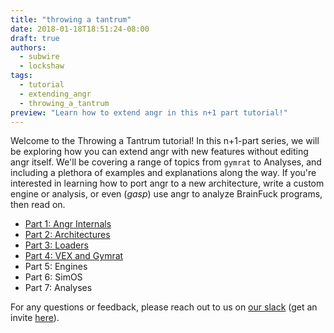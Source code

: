 ```yaml
---
title: "throwing a tantrum"
date: 2018-01-18T18:51:24-08:00
draft: true
authors:
  - subwire
  - lockshaw
tags:
  - tutorial
  - extending_angr
  - throwing_a_tantrum
preview: "Learn how to extend angr in this n+1 part tutorial!"
---
```


Welcome to the Throwing a Tantrum tutorial!
In this n+1-part series, we will be exploring how you can extend angr with new features without editing angr itself.
We'll be covering a range of topics from `gymrat` to Analyses, and including a plethora of examples and explanations along the way.
If you're interested in learning how to port angr to a new architecture, write a custom engine or analysis, or even (*gasp*)
use angr to analyze BrainFuck programs, then read on.

* [Part 1: Angr Internals](http://localhost:1313/blog/throwing_a_tantrum_part_1/)
* [Part 2: Architectures](http://localhost:1313/blog/throwing_a_tantrum_part_2/)
* [Part 3: Loaders](http://localhost:1313/blog/throwing_a_tantrum_part_3/)
* [Part 4: VEX and Gymrat](http://localhost:1313/blog/throwing_a_tantrum_part_4/)
* Part 5: Engines
* Part 6: SimOS
* Part 7: Analyses

For any questions or feedback, please reach out to us on [our slack](angr.slack.com) (get an invite [here](/invite.html)).
